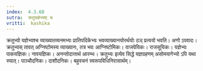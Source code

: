 ```yaml
---
index:  4.3.68
sutra:  क्रतुयज्ञेभ्यश् च
vritti:  kashika 
---
```


क्रतुभ्यो यज्ञेभ्यश्च व्याख्यातव्यनमभ्यः प्रातिपदिकेभ्यः भवव्याख्यानयोरर्थयोः ठञ् प्रत्ययो भवति। अणो ऽपवादः। क्रतुभ्यस् तावत् अग्निष्टोमस्य व्याख्यानः, तत्र भवः आग्निष्टोमिकः। वाजपेयिकः। राजसूयिकः। यज्ञेभ्यः पाकयज्ञिकः। नावयज्ञिकः। अनन्तोदात्तार्थ आरम्भः। क्रतुभ्यः इत्येव सिद्धे यज्ञग्रहणम् असोमयागेभ्यो ऽपि यथा स्यात्। पाञ्चौदनिकः। दाशौदनिकः। बहुवचनं स्वरूपविधिनिरासार्थम्।


